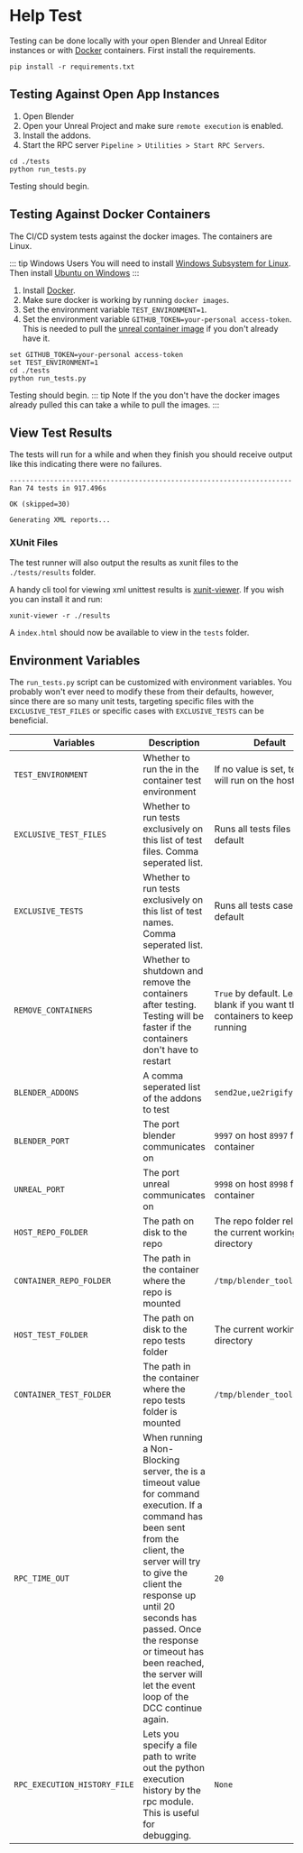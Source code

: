 # Help Test
Testing can be done locally with your open Blender and Unreal Editor instances or with [Docker](https://docs.docker.com/get-docker/) containers. First install the requirements.
```shell
pip install -r requirements.txt
```

## Testing Against Open App Instances
1. Open Blender
1. Open your Unreal Project and make sure `remote execution` is enabled.
1. Install the addons.
1. Start the RPC server `Pipeline > Utilities > Start RPC Servers`.

```shell
cd ./tests
python run_tests.py
```
Testing should begin.

## Testing Against Docker Containers
The CI/CD system tests against the docker images. The containers are Linux.

::: tip Windows Users
   You will need to install [Windows Subsystem for Linux](https://docs.microsoft.com/en-us/windows/wsl/install).
Then install [Ubuntu on Windows](https://ubuntu.com/tutorials/install-ubuntu-on-wsl2-on-windows-10)
:::

1. Install [Docker](https://docs.docker.com/get-docker/).
1. Make sure docker is working by running `docker images`.
1. Set the environment variable `TEST_ENVIRONMENT=1`.
1. Set the environment variable `GITHUB_TOKEN=your-personal access-token`. This is needed to pull the
   [unreal container image](https://docs.unrealengine.com/4.27/en-US/SharingAndReleasing/Containers/ContainersQuickStart/)
   if you don't already have it.
```shell
set GITHUB_TOKEN=your-personal access-token
set TEST_ENVIRONMENT=1
cd ./tests
python run_tests.py
```

Testing should begin.
::: tip Note
   If the you don't have the docker images already pulled this can take a while to pull the images.
:::


## View Test Results
The tests will run for a while and when they finish you should receive output like this indicating there were no failures.
```text
----------------------------------------------------------------------
Ran 74 tests in 917.496s

OK (skipped=30)

Generating XML reports...
```

### XUnit Files
The test runner will also output the results as xunit files to the `./tests/results` folder.

A handy cli tool for viewing xml unittest results is [xunit-viewer](https://www.npmjs.com/package/xunit-viewer).
If you wish you can install it and run:
```shell
xunit-viewer -r ./results
```
A `index.html` should now be available to view in the `tests` folder.


## Environment Variables
The `run_tests.py` script can be customized with environment variables. You probably won't ever need to modify these
from their defaults, however, since there are so many unit tests, targeting specific files with the `EXCLUSIVE_TEST_FILES` or
specific cases with `EXCLUSIVE_TESTS` can be beneficial.


| Variables | Description | Default |
| -------------- | ----------------------- | ----------------------- |
| `TEST_ENVIRONMENT` | Whether to run the in the container test environment | If no value is set, testing will run on the host |
| `EXCLUSIVE_TEST_FILES` | Whether to run tests exclusively on this list of test files. Comma seperated list. | Runs all tests files by default |
| `EXCLUSIVE_TESTS` | Whether to run tests exclusively on this list of test names. Comma seperated list.| Runs all tests cases by default |
| `REMOVE_CONTAINERS` | Whether to shutdown and remove the containers after testing. Testing will be faster if the containers don't have to restart | `True` by default. Leave blank if you want the containers to keep running |
| `BLENDER_ADDONS` | A comma seperated list of the addons to test | `send2ue,ue2rigify` |
| `BLENDER_PORT`     | The port blender communicates on | `9997` on host `8997` for container |
| `UNREAL_PORT`     | The port unreal communicates on | `9998` on host `8998` for container |
| `HOST_REPO_FOLDER`     | The path on disk to the repo | The repo folder relative to the current working directory |
| `CONTAINER_REPO_FOLDER`     | The path in the container where the repo is mounted | `/tmp/blender_tools/` |
| `HOST_TEST_FOLDER`     | The path on disk to the repo tests folder | The current working directory |
| `CONTAINER_TEST_FOLDER`     | The path in the container where the repo tests folder is mounted |  `/tmp/blender_tools/tests` |
| `RPC_TIME_OUT` | When running a Non-Blocking server, the is a timeout value for command execution. If a command has been sent from the client, the server will try to give the client the response up until 20 seconds has passed. Once the response or timeout has been reached, the server will let the event loop of the DCC continue again.| `20` |
| `RPC_EXECUTION_HISTORY_FILE` | Lets you specify a file path to write out the python execution history by the rpc module. This is useful for debugging.| `None` |
